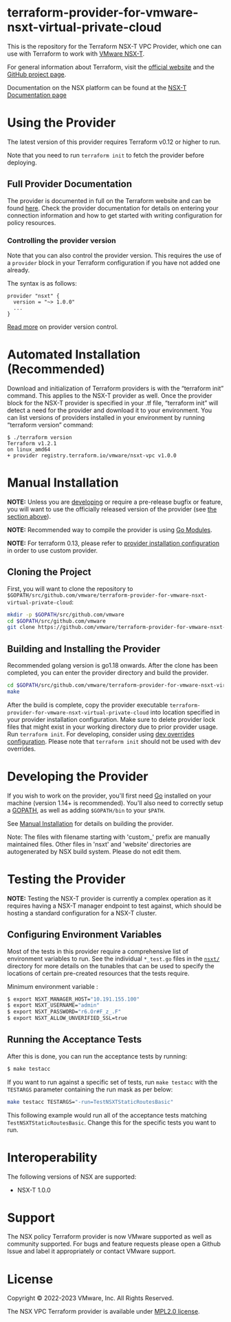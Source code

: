 # terraform-provider-for-vmware-nsxt-virtual-private-cloud

This is the repository for the Terraform NSX-T VPC Provider, which one can use with
Terraform to work with [VMware NSX-T][vmware-nsxt].

[vmware-nsxt]: https://www.vmware.com/products/nsx.html

For general information about Terraform, visit the [official
website][tf-website] and the [GitHub project page][tf-github].

[tf-website]: https://terraform.io/
[tf-github]: https://github.com/hashicorp/terraform

Documentation on the NSX platform can be found at the [NSX-T Documentation page](https://docs.vmware.com/en/VMware-NSX-T/index.html)

# Using the Provider

The latest version of this provider requires Terraform v0.12 or higher to run.

Note that you need to run `terraform init` to fetch the provider before
deploying.

## Full Provider Documentation

The provider is documented in full on the Terraform website and can be found
[here](https://registry.terraform.io/providers/vmware/nsxt-vpc/latest). Check the provider documentation for details on entering your connection information and how to get started with writing configuration for policy resources.

### Controlling the provider version

Note that you can also control the provider version. This requires the use of a `provider` block in your Terraform configuration if you have not added one already.

The syntax is as follows:

```hcl
provider "nsxt" {
  version = "~> 1.0.0"
  ...
}
```

[Read more][provider-vc] on provider version control.

[provider-vc]: https://www.terraform.io/docs/configuration/providers.html#provider-versions

# Automated Installation (Recommended)

Download and initialization of Terraform providers is with the “terraform init” command. This applies to the NSX-T provider as well. Once the provider block for the NSX-T provider is specified in your .tf file, “terraform init” will detect a need for the provider and download it to your environment.
You can list versions of providers installed in your environment by running “terraform version” command:

```hcl
$ ./terraform version
Terraform v1.2.1
on linux_amd64
+ provider registry.terraform.io/vmware/nsxt-vpc v1.0.0
```

# Manual Installation

**NOTE:** Unless you are [developing](#developing-the-provider) or require a
pre-release bugfix or feature, you will want to use the officially released
version of the provider (see [the section above](#using-the-provider)).

**NOTE:** Recommended way to compile the provider is using [Go Modules](https://blog.golang.org/using-go-modules).

**NOTE:** For terraform 0.13, please refer to [provider installation configuration][install-013] in order to use custom provider.

[install-013]: https://www.terraform.io/docs/commands/cli-config.html#provider-installation

## Cloning the Project

First, you will want to clone the repository to
`$GOPATH/src/github.com/vmware/terraform-provider-for-vmware-nsxt-virtual-private-cloud`:

```sh
mkdir -p $GOPATH/src/github.com/vmware
cd $GOPATH/src/github.com/vmware
git clone https://github.com/vmware/terraform-provider-for-vmware-nsxt-virtual-private-cloud.git
```

## Building and Installing the Provider

Recommended golang version is go1.18 onwards.
After the clone has been completed, you can enter the provider directory and build the provider.

```sh
cd $GOPATH/src/github.com/vmware/terraform-provider-for-vmware-nsxt-virtual-private-cloud
make
```

After the build is complete, copy the provider executable `terraform-provider-for-vmware-nsxt-virtual-private-cloud` into location specified in your provider installation configuration. Make sure to delete provider lock files that might exist in your working directory due to prior provider usage. Run `terraform init`.
For developing, consider using [dev overrides configuration][dev-overrides]. Please note that `terraform init` should not be used with dev overrides.

[dev-overrides]: https://www.terraform.io/docs/cli/config/config-file.html#development-overrides-for-provider-developers

# Developing the Provider

If you wish to work on the provider, you'll first need [Go][go-website]
installed on your machine (version 1.14+ is recommended). You'll also need to
correctly setup a [GOPATH][gopath], as well as adding `$GOPATH/bin` to your
`$PATH`.

[go-website]: https://golang.org/
[gopath]: http://golang.org/doc/code.html#GOPATH

See [Manual Installation](#manual-installation) for details on building the
provider.

Note: The files with filename starting with 'custom_' prefix are manually maintained files.
      Other files in 'nsxt' and 'website' directories are autogenerated by NSX build system. Please do not edit them.

# Testing the Provider

**NOTE:** Testing the NSX-T provider is currently a complex operation as it
requires having a NSX-T manager endpoint to test against, which should be
hosting a standard configuration for a NSX-T cluster.

## Configuring Environment Variables

Most of the tests in this provider require a comprehensive list of environment
variables to run. See the individual `*_test.go` files in the [`nsxt/`](nsxt/)
directory for more details on the tunables that can be
used to specify the locations of certain pre-created resources that the tests
require.

Minimum environment variable :
```sh
$ export NSXT_MANAGER_HOST="10.191.155.100"
$ export NSXT_USERNAME="admin"
$ export NSXT_PASSWORD="r6.Or#F_z_.F"
$ export NSXT_ALLOW_UNVERIFIED_SSL=true
```

## Running the Acceptance Tests

After this is done, you can run the acceptance tests by running:

```sh
$ make testacc
```

If you want to run against a specific set of tests, run `make testacc` with the
`TESTARGS` parameter containing the run mask as per below:

```sh
make testacc TESTARGS="-run=TestNSXTStaticRoutesBasic"
```

This following example would run all of the acceptance tests matching
`TestNSXTStaticRoutesBasic`. Change this for the specific tests you want
to run.

# Interoperability

The following versions of NSX are supported:

 * NSX-T 1.0.0

# Support

The NSX policy Terraform provider is now VMware supported as well as community supported. For bugs and feature requests please open a Github Issue and label it appropriately or contact VMware support.

# License

Copyright © 2022-2023 VMware, Inc. All Rights Reserved.

The NSX VPC Terraform provider is available under [MPL2.0 license](https://github.com/vmware/terraform-provider-for-vmware-nsxt-virtual-private-cloud/blob/main/LICENSE).
